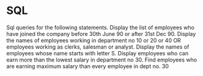 # SQL
Sql queries for the following statements.
Display the list of employees who have joined the company before 30th June 90 or after 31st Dec 90.
Display the names of employees working in department no 10 or 20 or 40 OR employees working as clerks, salesman or analyst.
Display the names of employees whose name starts with letter S.
Display employees who can earn more than the lowest salary in department no 30.
Find employees who are earning maximum salary than every employee in dept no. 30 
